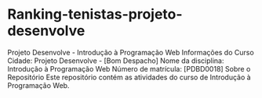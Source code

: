 # Ranking-tenistas-projeto-desenvolve
Projeto Desenvolve - Introdução à Programação Web
Informações do Curso
Cidade: Projeto Desenvolve - [Bom Despacho]
Nome da disciplina: Introdução à Programação Web
Número de matrícula: [PDBD0018]
Sobre o Repositório
Este repositório contém as atividades do curso de Introdução à Programação Web.
